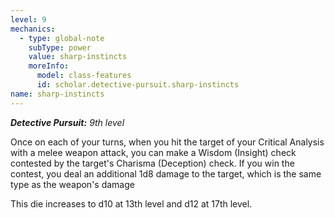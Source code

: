 ```yaml
---
level: 9
mechanics:
  - type: global-note
    subType: power
    value: sharp-instincts
    moreInfo:
      model: class-features
      id: scholar.detective-pursuit.sharp-instincts
name: sharp-instincts
---
```

_**Detective Pursuit:** 9th level_
Once on each of your turns, when you hit the target of your Critical Analysis with a melee weapon attack, you can make a Wisdom (Insight) check contested by the target's Charisma (Deception) check. If you win the contest, you deal an additional 1d8 damage to the target, which is the same type as the weapon's damage
This die increases to d10 at 13th level and d12 at 17th level.